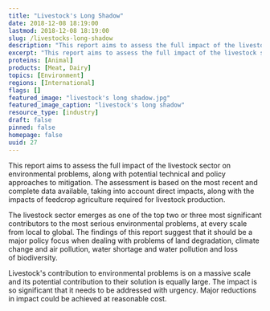 ```yaml
---
title: "Livestock's Long Shadow"
date: 2018-12-08 18:19:00
lastmod: 2018-12-08 18:19:00
slug: /livestocks-long-shadow
description: "This report aims to assess the full impact of the livestock sector on environmental problems, along with potential technical and policy approaches to mitigation. The assessment is based on the most recent and complete data available, taking into account direct impacts, along with the impacts of feedcrop agriculture required for livestock production."
excerpt: "This report aims to assess the full impact of the livestock sector on environmental problems, along with potential technical and policy approaches to mitigation. The assessment is based on the most recent and complete data available, taking into account direct impacts, along with the impacts of feedcrop agriculture required for livestock production."
proteins: [Animal]
products: [Meat, Dairy]
topics: [Environment]
regions: [International]
flags: []
featured_image: "livestock's long shadow.jpg"
featured_image_caption: "livestock's long shadow"
resource_type: [industry]
draft: false
pinned: false
homepage: false
uuid: 27
---
```

This report aims to assess the full impact of the livestock sector on
environmental problems, along with potential technical and policy
approaches to mitigation. The assessment is based on the most recent and
complete data available, taking into account direct impacts, along with
the impacts of feedcrop agriculture required for livestock production.

The livestock sector emerges as one of the top two or three most
significant contributors to the most serious environmental problems, at
every scale from local to global. The findings of this report suggest
that it should be a major policy focus when dealing with problems of
land degradation, climate change and air pollution, water shortage and
water pollution and loss of biodiversity. 

Livestock's contribution to environmental problems is on a massive scale
and its potential contribution to their solution is equally large. The
impact is so significant that it needs to be addressed with urgency.
Major reductions in impact could be achieved at reasonable cost.
